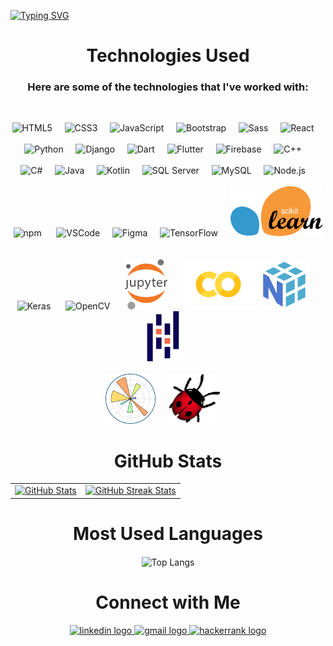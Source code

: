<a href="https://git.io/typing-svg"><img src="https://readme-typing-svg.demolab.com?font=Playwrite+Danmark+Loopet&size=30&duration=1500&color=833DF7&center=true&vCenter=true&multiline=true&width=1000&height=120&lines=Hi+there!+I'm+Fatma+Atta+%F0%9F%91%8B;+;AI+and+Software+Engineer." alt="Typing SVG" /></a>
<h1 align="center">Technologies Used </h1>
<h3 align="center">Here are some of the technologies that I've worked with: </h3><br>



<p align="center">
  <!-- Existing Stack -->
  <img src="https://cdn.jsdelivr.net/gh/devicons/devicon/icons/html5/html5-original.svg" height="80" alt="HTML5" /> &nbsp;&nbsp;&nbsp;
  <img src="https://cdn.jsdelivr.net/gh/devicons/devicon/icons/css3/css3-original.svg" height="80" alt="CSS3" /> &nbsp;&nbsp;&nbsp;
  <img src="https://cdn.jsdelivr.net/gh/devicons/devicon/icons/javascript/javascript-original.svg" height="80" alt="JavaScript" /> &nbsp;&nbsp;&nbsp;
  <img src="https://cdn.jsdelivr.net/gh/devicons/devicon/icons/bootstrap/bootstrap-original.svg" height="80" alt="Bootstrap" /> &nbsp;&nbsp;&nbsp;
  <img src="https://cdn.jsdelivr.net/gh/devicons/devicon/icons/sass/sass-original.svg" height="80" alt="Sass" /> &nbsp;&nbsp;&nbsp;
  <img src="https://cdn.jsdelivr.net/gh/devicons/devicon/icons/react/react-original.svg" height="80" alt="React" /> &nbsp;&nbsp;&nbsp;
  <br><br>
  <img src="https://cdn.jsdelivr.net/gh/devicons/devicon/icons/python/python-original.svg" height="80" alt="Python" /> &nbsp;&nbsp;&nbsp;
  <img src="https://cdn.jsdelivr.net/gh/devicons/devicon/icons/django/django-plain.svg" height="80" alt="Django" /> &nbsp;&nbsp;&nbsp;
  <img src="https://cdn.jsdelivr.net/gh/devicons/devicon/icons/dart/dart-original.svg" height="80" alt="Dart" /> &nbsp;&nbsp;&nbsp;
  <img src="https://cdn.jsdelivr.net/gh/devicons/devicon/icons/flutter/flutter-original.svg" height="80" alt="Flutter" /> &nbsp;&nbsp;&nbsp;
  <img src="https://cdn.jsdelivr.net/gh/devicons/devicon/icons/firebase/firebase-plain.svg" height="80" alt="Firebase" /> &nbsp;&nbsp;&nbsp;
  <img src="https://cdn.jsdelivr.net/gh/devicons/devicon/icons/cplusplus/cplusplus-original.svg" height="80" alt="C++" /> &nbsp;&nbsp;&nbsp;   <br><br> 
  <img src="https://cdn.jsdelivr.net/gh/devicons/devicon/icons/csharp/csharp-original.svg" height="80" alt="C#" /> &nbsp;&nbsp;&nbsp;
  <img src="https://cdn.jsdelivr.net/gh/devicons/devicon/icons/java/java-original.svg" height="80" alt="Java" /> &nbsp;&nbsp;&nbsp;
  <img src="https://cdn.jsdelivr.net/gh/devicons/devicon/icons/kotlin/kotlin-original.svg" height="80" alt="Kotlin" /> &nbsp;&nbsp;&nbsp;
  <img src="https://cdn.jsdelivr.net/gh/devicons/devicon/icons/microsoftsqlserver/microsoftsqlserver-plain.svg" height="80" alt="SQL Server" /> &nbsp;&nbsp;&nbsp;
  <img src="https://cdn.jsdelivr.net/gh/devicons/devicon/icons/mysql/mysql-original.svg" height="80" alt="MySQL" /> &nbsp;&nbsp;&nbsp;
  <img src="https://cdn.jsdelivr.net/gh/devicons/devicon/icons/nodejs/nodejs-original.svg" height="80" alt="Node.js" /> &nbsp;&nbsp;&nbsp;
  <br><br> 
  <img src="https://cdn.jsdelivr.net/gh/devicons/devicon/icons/npm/npm-original-wordmark.svg" height="80" alt="npm" /> &nbsp;&nbsp;&nbsp;&nbsp;
  <!-- Additional Stack -->
  <img src="https://cdn.jsdelivr.net/gh/devicons/devicon/icons/vscode/vscode-original.svg" height="80" alt="VSCode" /> &nbsp;&nbsp;&nbsp;
  <img src="https://cdn.jsdelivr.net/gh/devicons/devicon/icons/figma/figma-original.svg" height="80" alt="Figma" /> &nbsp;&nbsp;&nbsp;
  <!-- Data Science and AI Tools -->
  <img src="https://cdn.jsdelivr.net/gh/devicons/devicon/icons/tensorflow/tensorflow-original.svg" height="80" alt="TensorFlow" /> &nbsp;&nbsp;&nbsp;
  <img src="/assets/scikit.png" height="80" alt="Scikit-learn" /> &nbsp;&nbsp;&nbsp; <br><br>
  <img src="https://cdn.jsdelivr.net/gh/devicons/devicon/icons/keras/keras-original.svg" height="80" alt="Keras" /> &nbsp;&nbsp;&nbsp;&nbsp; 
  <img src="https://cdn.jsdelivr.net/gh/devicons/devicon/icons/opencv/opencv-original.svg" height="80" alt="OpenCV" /> &nbsp;&nbsp;&nbsp;&nbsp;
  <img src="assets/jupyter.png" height="80" alt="Jupyter" /> &nbsp;&nbsp;&nbsp;
  <img src="assets/colab.png" height="80" alt="Google Colab" />
  <img src="assets/numpy.png" height="80" alt="NumPy" /> &nbsp;&nbsp;&nbsp;
  <img src="assets/pandas.svg" height="80" alt="Pandas" /> &nbsp;&nbsp;&nbsp; <br><br>
  <img src="assets/matplotlib.svg" height="80" alt="Matplotlib" /> &nbsp;&nbsp;&nbsp;
  <!-- Robotics Tools --> 
  <img src="assets/webot.png" height="80" alt="Webots" /> &nbsp;&nbsp;&nbsp;
</p>

<h1 align="center">GitHub Stats </h1>


<table>
  <tr>
    <td>
      <a href="https://github.com/FatmaAtta">
        <img src="https://github-readme-stats.vercel.app/api?username=FatmaAtta&show_icons=true&theme=dracula" alt="GitHub Stats"/>
      </a>
    </td>
    <td>
      <a href="https://github.com/FatmaAtta">
        <img src="https://github-readme-streak-stats.herokuapp.com/?user=FatmaAtta&theme=tokyonight" alt="GitHub Streak Stats"/>
      </a>
    </td>
  </tr>
</table>

<h1 align="center">Most Used Languages </h1>


<div align="center">
  <img align="center" src="https://github-readme-stats.vercel.app/api/top-langs/?username=FatmaAtta&theme=tokyonight" alt="Top Langs"/>
</div>

<h1 align="center">Connect with Me </h1>


<div align="center">
  <a href="https://www.linkedin.com/in/fatmaatta" target="_blank">
  <img src="https://raw.githubusercontent.com/maurodesouza/profile-readme-generator/master/src/assets/icons/social/linkedin/default.svg" width="52" height="40" alt="linkedin logo"  />
  </a>
 <!-- 
  <a href="https://dribbble.com/FatmaAtta" target="_blank">
      <img src="https://raw.githubusercontent.com/maurodesouza/profile-readme-generator/master/src/assets/icons/social/dribbble/default.svg" width="52" height="40" alt="dribbble logo"  />
  </a>
  <a href="https://www.behance.net/fatmaatta_" target="_blank">
     <img src="https://raw.githubusercontent.com/maurodesouza/profile-readme-generator/master/src/assets/icons/social/behance/default.svg" width="52" height="40" alt="behance logo"/>
  </a>
  <a href="https://x.com/fatmaatta_" target="_blank">
  <img src="https://raw.githubusercontent.com/maurodesouza/profile-readme-generator/master/src/assets/icons/social/twitter/default.svg" width="52" height="40" alt="twitter logo"  />
  </a>
  -->
    <a href="mailto:fatmamaali@gmail.com" target="_blank">
  <img src="https://raw.githubusercontent.com/maurodesouza/profile-readme-generator/master/src/assets/icons/social/gmail/default.svg" width="52" height="40" alt="gmail logo"  />
  </a>

  <a href="https://www.hackerrank.com/profile/fatmamaali" target="_blank">
  <img src="https://raw.githubusercontent.com/maurodesouza/profile-readme-generator/master/src/assets/icons/social/hackerrank/default.svg" width="52" height="40" alt="hackerrank logo"  />
  </a>

<!--  
## Daily Dev

<div align="center">
  <a href="https://app.daily.dev/fatmaatta"><img src="https://api.daily.dev/devcards/v2/jtq0mrykrybS4MaXAQCsC.png?type=default&r=ac4" width="356" alt="Fatma Atta's Dev Card"/></a>
</div>

-->
